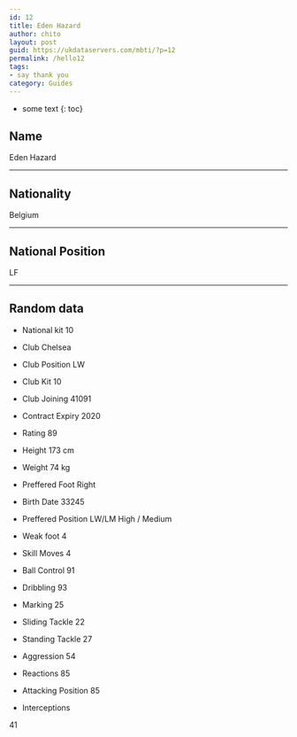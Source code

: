 ```yaml
---
id: 12
title: Eden Hazard
author: chito
layout: post
guid: https://ukdataservers.com/mbti/?p=12
permalink: /hello12
tags:
- say thank you
category: Guides
---
```


* some text
{: toc}


## Name  
Eden Hazard 

* * *

## Nationality  
Belgium 

* * *

## National Position  
LF 

* * *

## Random data 

  * National kit 
10 

  * Club 
Chelsea 

  * Club Position 
LW 

  * Club Kit 
10 

  * Club Joining 
41091 

  * Contract Expiry 
2020 

  * Rating 
89 

  * Height 
173 cm 

  * Weight 
74 kg 

  * Preffered Foot 
Right 

  * Birth Date 
33245 

  * Preffered Position 
LW/LM High / Medium 

  * Weak foot 
4 

  * Skill Moves 
4 

  * Ball Control 
91 

  * Dribbling 
93 

  * Marking 
25 

  * Sliding Tackle 
22 

  * Standing Tackle 
27 

  * Aggression 
54 

  * Reactions 
85 

  * Attacking Position 
85 

  * Interceptions 

41